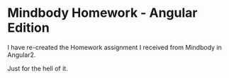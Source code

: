# Mindbody Homework - Angular Edition

I have re-created the Homework assignment I received from Mindbody in Angular2.

Just for the hell of it.


